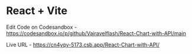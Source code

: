# React + Vite

Edit Code on Codesandbox - https://codesandbox.io/p/github/Vairavelflash/React-Chart-with-API/main

Live  URL - https://cn4yqy-5173.csb.app/React-Chart-with-API/
